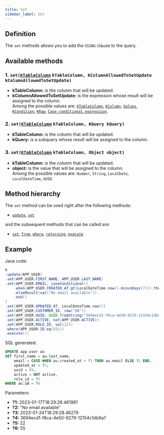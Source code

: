 ```yaml
---
title: Set
sidebar_label: Set
---
```


## Definition

The `set` methods allows you to add the `USING` clause to the query.

## Available methods

### 1. `set(`[`KTableColumn`](/docs/misc/select-list-values#1-ktablecolumn) `kTableColumn, KColumnAllowedToSetUpdate kColumnAllowedToSetUpdate)`

- **kTableColumn:** is the column that will be updated.
- **kColumnAllowedToSetUpdate:** is the expression whose result will be assigned to the column.  
Among the possible values are: [`KTableColumn`](/docs/misc/select-list-values#1-ktablecolumn), [`KColumn`](/docs/misc/select-list-values#2-kcolumn), [`Values`](/docs/misc/select-list-values#3-values), [`KCondition`](/docs/misc/select-list-values#4-kcondition), [`KRaw`](/docs/misc/select-list-values#7-kraw), [`Case conditional expression`](/docs/misc/select-list-values#8-case-conditional-expression).

### 2. `set(`[`KTableColumn`](/docs/misc/select-list-values#1-ktablecolumn) `kTableColumn, KQuery kQuery)`

- **kTableColumn:** is the column that will be updated.
- **kQuery:** is a subquery whose result will be assigned to the column.

### 3. `set(`[`KTableColumn`](/docs/misc/select-list-values#1-ktablecolumn) `kTableColumn, Object object)`

- **kTableColumn:** is the column that will be updated.
- **object:** is the value that will be assigned to the column.  
Among the possible values are: `Number`, `String`, `LocalDate`, `LocalDateTime`, `UUID`.

## Method hierarchy

The `set` method can be used right after the following methods:

- [`update`](/docs/update-statement/update/), [`set`](/docs/update-statement/set/)

and the subsequent methods that can be called are:

- [`set`](/docs/update-statement/set/), [`from`](/docs/update-statement/from/), [`where`](/docs/update-statement/where/), [`returning`](/docs/update-statement/returning), [`execute`](/docs/select-statement/select/)

## Example

Java code:

```java
k
.update(APP_USER)
.set(APP_USER.FIRST_NAME, APP_USER.LAST_NAME)
.set(APP_USER.EMAIL, caseConditional()
    .when(APP_USER.CREATED_AT.gt(LocalDateTime.now().minusDays(7))).then(APP_USER.EMAIL)
    .elseResult(val("No email available"))
    .end()
)
.set(APP_USER.UPDATED_AT, LocalDateTime.now())
.set(APP_USER.CUSTOMER_ID, raw("88"))
.set(APP_USER.UUID, UUID.fromString("3694ecd1-f8ca-4e50-9279-12154c1db9a7"))
.set(APP_USER.ACTIVE, not(APP_USER.ACTIVE))
.set(APP_USER.ROLE_ID, val(22))
.where(APP_USER.ID.eq(55L))
.execute();
```

SQL generated:

```sql
UPDATE app_user au 
SET first_name = au.last_name,
    email = CASE WHEN au.created_at > ?1 THEN au.email ELSE ?2 END,
    updated_at = ?3,
    uuid = ?4,
    active = NOT active,
    role_id = ?5
WHERE au.id = ?6
```

Parameters:

- **?1:** 2023-01-17T18:29:28.461981
- **?2:** "No email available"
- **?3:** 2023-01-24T18:29:28.46279
- **?4:** 3694ecd1-f8ca-4e50-9279-12154c1db9a7
- **?5:** 22
- **?6:** 55